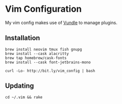 # Vim Configuration

My vim config makes use of [Vundle](https://github.com/gmarik/vundle) to manage plugins.

## Installation

    brew install neovim tmux fish gnupg
    brew install --cask alacritty
    brew tap homebrew/cask-fonts
    brew install --cask font-jetbrains-mono

    curl -Lo- http://bit.ly/vim_config | bash

## Updating

    cd ~/.vim && rake

